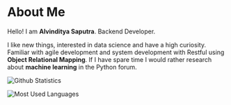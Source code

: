# About Me


Hello! I am __Alvinditya Saputra__. Backend Developer.

I like new things, interested in data science and have a high curiosity. Familiar with agile development and system development with Restful using __Object Relational Mapping__. If I have spare time I would rather research about __machine learning__ in the Python forum.

![Github Statistics](https://github-readme-stats.vercel.app/api?username=piinalpin&show_icons=true&theme=darcula&count_private=true&hide_border=true&include_all_commits=true&custom_title=Statistics&hide_rank=true#floatleft)

![Most Used Languages](https://github-readme-stats.vercel.app/api/top-langs/?username=piinalpin&theme=darcula&hide=css,limbo,hack%2Chtml&layout=compact&langs_count=10&hide_border=true&card_width=445floatright)
